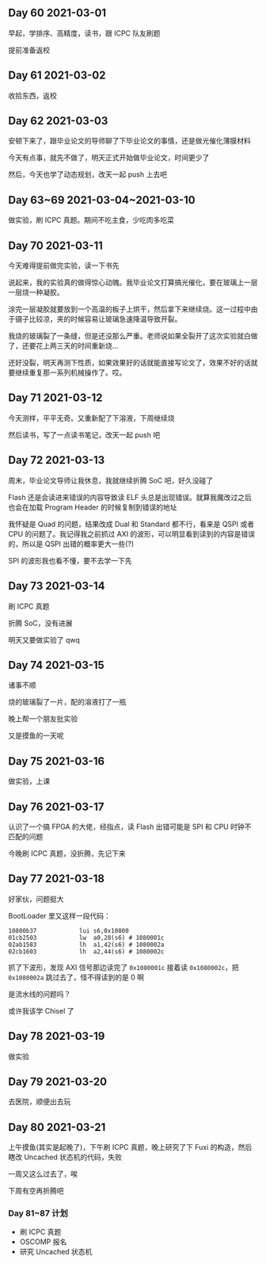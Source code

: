 ## Day 60 2021-03-01

早起，学排序、高精度，读书，跟 ICPC 队友刷题

提前准备返校

## Day 61 2021-03-02

收拾东西，返校

## Day 62 2021-03-03

安顿下来了，跟毕业论文的导师聊了下毕业论文的事情，还是做光催化薄膜材料

今天有点事，就先不做了，明天正式开始做毕业论文，时间更少了

然后，今天也学了动态规划，改天一起 push 上去吧

## Day 63~69 2021-03-04~2021-03-10

做实验，刷 ICPC 真题。期间不吃主食，少吃肉多吃菜

## Day 70 2021-03-11

今天难得提前做完实验，读一下书先

说起来，我的实验真的做得惊心动魄。我毕业论文打算搞光催化，要在玻璃上一层一层烧一种凝胶。

涂完一层凝胶就要放到一个高温的板子上烘干，然后拿下来继续烧。这一过程中由于镊子比较凉，夹的时候容易让玻璃急速降温导致开裂。

我烧的玻璃裂了一条缝，但是还没那么严重。老师说如果全裂开了这次实验就白做了，还要花上两三天的时间重新烧...

还好没裂，明天再测下性质，如果效果好的话就能直接写论文了，效果不好的话就要继续重复那一系列机械操作了。哎。

## Day 71 2021-03-12

今天测样，平平无奇。又重新配了下溶液，下周继续烧

然后读书，写了一点读书笔记，改天一起 push 吧

## Day 72 2021-03-13

周末，毕业论文导师让我休息，我就继续折腾 SoC 吧，好久没碰了

Flash 还是会读进来错误的内容导致读 ELF 头总是出现错误。就算我魔改过之后也会在加载 Program Header 的时候复制到错误的地址

我怀疑是 Quad 的问题，结果改成 Dual 和 Standard 都不行，看来是 QSPI 或者 CPU 的问题了。我记得我之前抓过 AXI 的波形，可以明显看到读到的内容是错误的，所以是 QSPI 出错的概率更大一些(?)

SPI 的波形我也看不懂，要不去学一下先

## Day 73 2021-03-14

刷 ICPC 真题

折腾 SoC，没有进展

明天又要做实验了 qwq

## Day 74 2021-03-15

诸事不顺

烧的玻璃裂了一片，配的溶液打了一瓶

晚上帮一个朋友批实验

又是摸鱼的一天呢

## Day 75 2021-03-16

做实验，上课

## Day 76 2021-03-17

认识了一个搞 FPGA 的大佬，经指点，读 Flash 出错可能是 SPI 和 CPU 时钟不匹配的问题

今晚刷 ICPC 真题，没折腾，先记下来

## Day 77 2021-03-18

好家伙，问题挺大

BootLoader 里又这样一段代码：

```
10800b37          	lui	s6,0x10800
01cb2503          	lw	a0,28(s6) # 1080001c
02ab1583          	lh	a1,42(s6) # 1080002a
02cb1603          	lh	a2,44(s6) # 1080002c
```

抓了下波形，发现 AXI 信号那边读完了 `0x1080001c` 接着读 `0x1080002c`，把 `0x1080002a` 跳过去了，怪不得读到的是 0 啊

是流水线的问题吗？

或许我该学 Chisel 了

## Day 78 2021-03-19

做实验

## Day 79 2021-03-20

去医院，顺便出去玩

## Day 80 2021-03-21

上午摸鱼(其实是起晚了)，下午刷 ICPC 真题，晚上研究了下 Fuxi 的构造，然后瞎改 Uncached 状态机的代码，失败

一周又这么过去了，唉

下周有空再折腾吧

### Day 81~87 计划

* 刷 ICPC 真题
* OSCOMP 报名
* 研究 Uncached 状态机

